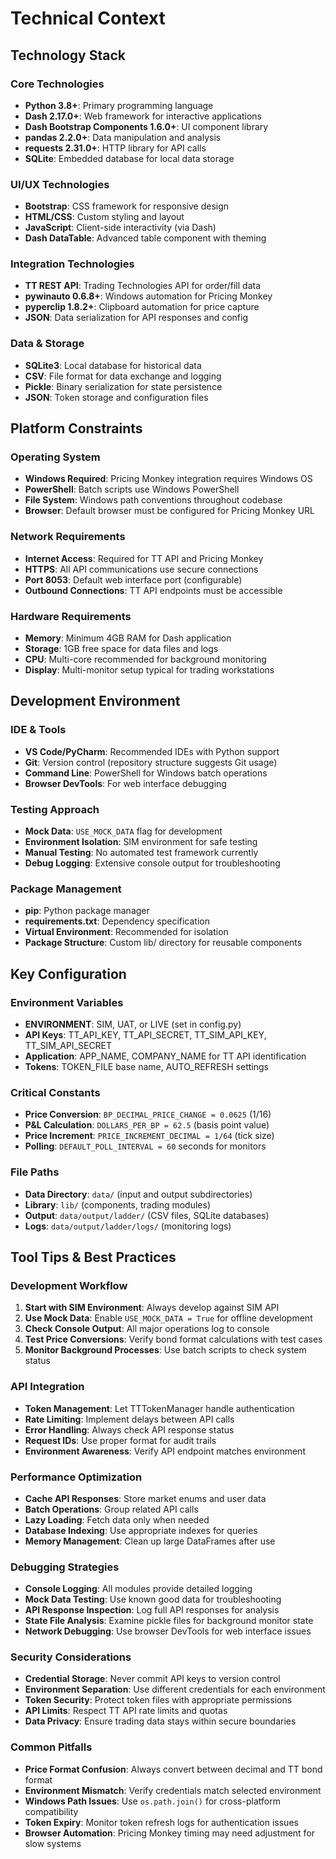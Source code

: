 # Technical Context

## Technology Stack

### Core Technologies
- **Python 3.8+**: Primary programming language
- **Dash 2.17.0+**: Web framework for interactive applications
- **Dash Bootstrap Components 1.6.0+**: UI component library
- **pandas 2.2.0+**: Data manipulation and analysis
- **requests 2.31.0+**: HTTP library for API calls
- **SQLite**: Embedded database for local data storage

### UI/UX Technologies
- **Bootstrap**: CSS framework for responsive design
- **HTML/CSS**: Custom styling and layout
- **JavaScript**: Client-side interactivity (via Dash)
- **Dash DataTable**: Advanced table component with theming

### Integration Technologies
- **TT REST API**: Trading Technologies API for order/fill data
- **pywinauto 0.6.8+**: Windows automation for Pricing Monkey
- **pyperclip 1.8.2+**: Clipboard automation for price capture
- **JSON**: Data serialization for API responses and config

### Data & Storage
- **SQLite3**: Local database for historical data
- **CSV**: File format for data exchange and logging
- **Pickle**: Binary serialization for state persistence
- **JSON**: Token storage and configuration files

## Platform Constraints

### Operating System
- **Windows Required**: Pricing Monkey integration requires Windows OS
- **PowerShell**: Batch scripts use Windows PowerShell
- **File System**: Windows path conventions throughout codebase
- **Browser**: Default browser must be configured for Pricing Monkey URL

### Network Requirements
- **Internet Access**: Required for TT API and Pricing Monkey
- **HTTPS**: All API communications use secure connections
- **Port 8053**: Default web interface port (configurable)
- **Outbound Connections**: TT API endpoints must be accessible

### Hardware Requirements
- **Memory**: Minimum 4GB RAM for Dash application
- **Storage**: 1GB free space for data files and logs
- **CPU**: Multi-core recommended for background monitoring
- **Display**: Multi-monitor setup typical for trading workstations

## Development Environment

### IDE & Tools
- **VS Code/PyCharm**: Recommended IDEs with Python support
- **Git**: Version control (repository structure suggests Git usage)
- **Command Line**: PowerShell for Windows batch operations
- **Browser DevTools**: For web interface debugging

### Testing Approach
- **Mock Data**: `USE_MOCK_DATA` flag for development
- **Environment Isolation**: SIM environment for safe testing
- **Manual Testing**: No automated test framework currently
- **Debug Logging**: Extensive console output for troubleshooting

### Package Management
- **pip**: Python package manager
- **requirements.txt**: Dependency specification
- **Virtual Environment**: Recommended for isolation
- **Package Structure**: Custom lib/ directory for reusable components

## Key Configuration

### Environment Variables
- **ENVIRONMENT**: SIM, UAT, or LIVE (set in config.py)
- **API Keys**: TT_API_KEY, TT_API_SECRET, TT_SIM_API_KEY, TT_SIM_API_SECRET
- **Application**: APP_NAME, COMPANY_NAME for TT API identification
- **Tokens**: TOKEN_FILE base name, AUTO_REFRESH settings

### Critical Constants
- **Price Conversion**: `BP_DECIMAL_PRICE_CHANGE = 0.0625` (1/16)
- **P&L Calculation**: `DOLLARS_PER_BP = 62.5` (basis point value)
- **Price Increment**: `PRICE_INCREMENT_DECIMAL = 1/64` (tick size)
- **Polling**: `DEFAULT_POLL_INTERVAL = 60` seconds for monitors

### File Paths
- **Data Directory**: `data/` (input and output subdirectories)
- **Library**: `lib/` (components, trading modules)
- **Output**: `data/output/ladder/` (CSV files, SQLite databases)
- **Logs**: `data/output/ladder/logs/` (monitoring logs)

## Tool Tips & Best Practices

### Development Workflow
1. **Start with SIM Environment**: Always develop against SIM API
2. **Use Mock Data**: Enable `USE_MOCK_DATA = True` for offline development
3. **Check Console Output**: All major operations log to console
4. **Test Price Conversions**: Verify bond format calculations with test cases
5. **Monitor Background Processes**: Use batch scripts to check system status

### API Integration
- **Token Management**: Let TTTokenManager handle authentication
- **Rate Limiting**: Implement delays between API calls
- **Error Handling**: Always check API response status
- **Request IDs**: Use proper format for audit trails
- **Environment Awareness**: Verify API endpoint matches environment

### Performance Optimization
- **Cache API Responses**: Store market enums and user data
- **Batch Operations**: Group related API calls
- **Lazy Loading**: Fetch data only when needed
- **Database Indexing**: Use appropriate indexes for queries
- **Memory Management**: Clean up large DataFrames after use

### Debugging Strategies
- **Console Logging**: All modules provide detailed logging
- **Mock Data Testing**: Use known good data for troubleshooting
- **API Response Inspection**: Log full API responses for analysis
- **State File Analysis**: Examine pickle files for background monitor state
- **Network Debugging**: Use browser DevTools for web interface issues

### Security Considerations
- **Credential Storage**: Never commit API keys to version control
- **Environment Separation**: Use different credentials for each environment
- **Token Security**: Protect token files with appropriate permissions
- **API Limits**: Respect TT API rate limits and quotas
- **Data Privacy**: Ensure trading data stays within secure boundaries

### Common Pitfalls
- **Price Format Confusion**: Always convert between decimal and TT bond format
- **Environment Mismatch**: Verify credentials match selected environment
- **Windows Path Issues**: Use `os.path.join()` for cross-platform compatibility
- **Token Expiry**: Monitor token refresh logs for authentication issues
- **Browser Automation**: Pricing Monkey timing may need adjustment for slow systems 